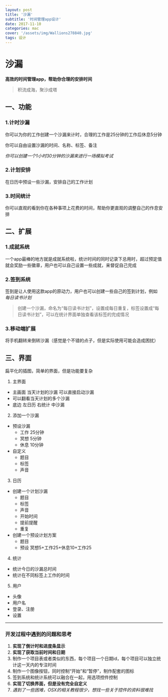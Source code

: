 ```yaml
---
layout: post
title: '沙漏'
subtitle: '时间管理app设计'
date: 2017-11-10
categories: mac
cover: '/assets/img/Wallions278840.jpg'
tags: 设计
---
```


# 沙漏

**高效的时间管理app，帮助你合理的安排时间**

> 积流成海，聚沙成塔

## 一、功能

### 1.计时沙漏

你可以为你的工作创建一个沙漏来计时，合理的工作是25分钟的工作后休息5分钟

你可以自由设置沙漏的时间、名称、标签、备注

*你可以创建一个1小时30分钟的沙漏来进行一场模拟考试*

### 2.计划安排

在日历中预设一些沙漏，安排自己的工作计划

### 3.时间统计

你可以直观的看到你在各种事项上花费的时间，帮助你更直观的调整自己的作息安排

## 二、扩展

### 1.成就系统

一个app最棒的地方就是成就系统啦，统计时间的同时记录下总用时，超过预定值就会奖励一些徽章，用户也可以自己设置一些成就，来督促自己完成

### 2.签到系统

签到是让人使用这款app的原动力，用户也可以创建一些自己的签到计划，例如 *每日读书计划*

> 创建一个沙漏，命名为“每日读书计划”，设置成每日重复，标签设置成“每日读书计划”，可以在统计界面单独查看该标签的完成情况

### 3.移动端扩展

将手机翻转来倒转沙漏（感觉是个不错的点子，但是实际使用可能会造成困扰）


## 三、界面

扁平化的插图，简单的界面，但是功能要复杂
1. 主界面
  - 主画面 当天计划的沙漏 可以直接启动沙漏
  - 可以翻看当天计划的多个沙漏
  - 底边 左日历 右统计 中沙漏
2. 添加一个沙漏
  - 预设沙漏
    - 工作 25分钟
    - 冥想 5分钟
    - 休息 10分钟
  - 自定义
    - 题目
    - 标签
    - 声音
3. 日历
  - 创建一个计划沙漏
    - 题目
    - 标签
    - 声音
    - 开始时间
    - 提前提醒
    - 重复
  - 创建一个预设计划方案
    - 题目
    - 预设 冥想5+工作25+休息10+工作25
4. 统计
  - 统计今日的沙漏总时间
  - 统计在不同标签上工作的时间
5. 用户
  - 头像
  - 用户名
  - 登录、注册
  - 设置

---
### 开发过程中遇到的问题和思考

1. **实现了倒计时和进度条显示**
2. **实现了获取当前时间和日期**
3. 制作一个项目表或者类似的东西，每个项目一个日期id，每个项目可以独立统计这一天内的专注时间
4. 制作一个图像按钮，同时控制“开始”和“暂停”，制作配套的图标
5. 签到系统和统计系统可以融合在一起，用选项控件控制
6. **实现了切换界面，但是没有完全自定义**
7. *遇到了一些困难，OSX的相关教程很少，想找一些关于控件的资料很难找*
